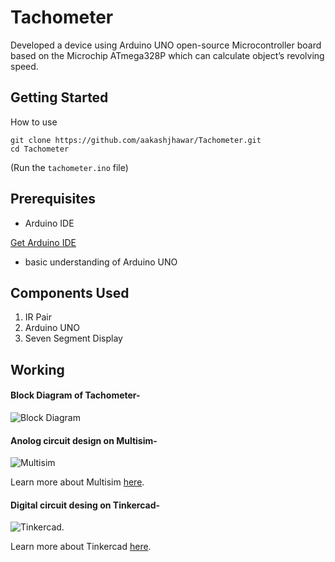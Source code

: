 # Tachometer	
Developed a device using Arduino UNO open-source Microcontroller board based on the Microchip ATmega328P which can calculate object’s revolving speed.

## Getting Started

How to use
```    
git clone https://github.com/aakashjhawar/Tachometer.git
cd Tachometer
```
(Run the ```tachometer.ino``` file) 

## Prerequisites

- Arduino IDE


[Get Arduino IDE](https://www.arduino.cc/en/main/software)
- basic understanding of Arduino UNO

## Components Used
1. IR Pair
2. Arduino UNO
3. Seven Segment Display


## Working 

#### Block Diagram of Tachometer-
![Block Diagram](https://github.com/aakashjhawar/Tachometer/blob/master/images/block%20diagram.jpg)

#### Anolog circuit design on Multisim-
![Multisim](https://github.com/aakashjhawar/Tachometer/blob/master/images/analog%20tach.png)


Learn more about Multisim [here](http://www.ni.com/download/ni-circuit-design-suite-educational-edition-14.1/6510/en/).

#### Digital circuit desing on Tinkercad-
![Tinkercad](https://github.com/aakashjhawar/Tachometer/blob/master/images/tinkercad_circuit.png).

Learn more about Tinkercad [here](https://www.tinkercad.com/).
